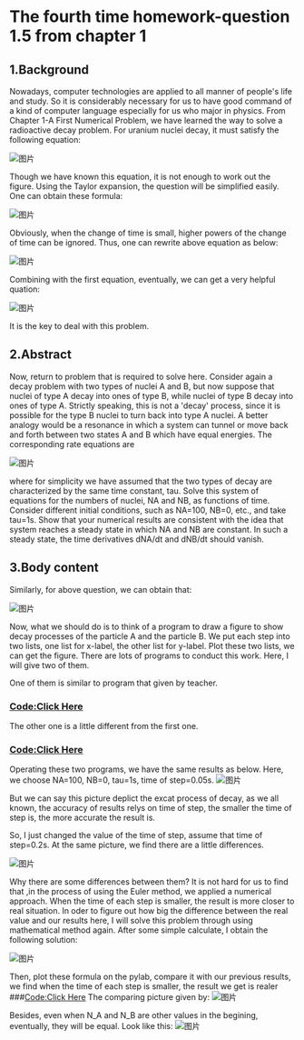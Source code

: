 # The fourth time homework-question 1.5 from chapter 1

## 1.Background
Nowadays, computer technologies are applied to all manner of people's life and study. So it is considerably necessary for us to have good command of a kind of computer language especially for us who major in physics. From Chapter 1-A First Numerical Problem, we have learned the way to solve a radioactive decay problem. 
For uranium nuclei decay, it must satisfy the following equation:

![图片](https://github.com/TanMingjun/compuational_physics_N2014301020106/blob/master/Ex-4/equation/DUBC0F7EY4FBZ1.png)

Though we have known this equation, it is not enough to work out the figure. Using the Taylor expansion, the question will be simplified easily. One can obtain these formula:

![图片](https://github.com/TanMingjun/compuational_physics_N2014301020106/blob/master/Ex-4/equation/D8EQWQ391K67AOHZV0.png)

Obviously, when the change of time is small, higher powers of the change of time can be ignored. Thus, one can rewrite above equation as below:

![图片](https://github.com/TanMingjun/compuational_physics_N2014301020106/blob/master/Ex-4/equation/81KRZB9Q4RR%5DD4G78E4.png)

Combining with the first equation, eventually, we can get a very helpful quation:

![图片](https://github.com/TanMingjun/compuational_physics_N2014301020106/blob/master/Ex-4/equation/F745IUPTXKNE2HJHSX.png)

It is the key to deal with this problem.

## 2.Abstract
Now, return to problem that is required to solve here.
Consider again a decay problem with two types of nuclei A and B, but now suppose that nuclei of type A decay into ones of type B, while nuclei of type B decay into ones of type A. Strictly speaking, this is not a 'decay' process, since it is possible for the type B nuclei to turn back into type A nuclei. A better analogy would be a resonance in which a system can tunnel or move back and forth between two states A and B which have equal energies. The corresponding rate equations are

![图片](https://github.com/TanMingjun/compuational_physics_N2014301020106/blob/master/Ex-4/equation/0A2E00MI5YJP1XUO99YP3.png)

where for simplicity we have assumed that the two types of decay are characterized by the same time constant, tau. Solve this system of equations for the numbers of nuclei, NA and NB, as functions of time. Consider different initial conditions, such as NA=100, NB=0, etc., and take tau=1s. Show that your numerical results are consistent with the idea that system reaches a steady state in which NA and NB are constant. In such a steady state, the time derivatives dNA/dt and dNB/dt should vanish.

## 3.Body content
Similarly, for above question, we can obtain that:

![图片](https://github.com/TanMingjun/compuational_physics_N2014301020106/blob/master/Ex-4/equation/7D7E0TLG8EUZ2QJY.png)

Now, what we should do is to think of a program to draw a figure to show decay processes of the particle A and the particle B.
We put each step into two lists, one list for x-label, the other list for y-label. Plot these two lists, we can get the figure. There are lots of programs to conduct this work. Here, I will give two of them.

One of them is similar to program that given by teacher.
### [Code:Click Here](https://github.com/TanMingjun/compuational_physics_N2014301020106/blob/master/Ex-4/code/%E7%B2%92%E5%AD%90%E8%A1%B0%E5%8F%98%E6%A8%A1%E6%8B%9F1.py)
The other one is a little different from the first one.
### [Code:Click Here](https://github.com/TanMingjun/compuational_physics_N2014301020106/blob/master/Ex-4/code/%E7%B2%92%E5%AD%90%E8%A1%B0%E5%8F%982.py)
Operating these two programs, we have the same results as below. Here, we choose NA=100, NB=0, tau=1s, time of step=0.05s.
![图片](https://github.com/TanMingjun/compuational_physics_N2014301020106/blob/master/Ex-4/code/figure_1-1.png)

But we can say this picture deplict the excat process of decay, as we all known, the accuracy of results relys on time of step, the smaller the time of step is, the more accurate the result is.

So, I just changed the value of the time of step, assume that time of step=0.2s. At the same picture, we find there are a little differences.

![图片](https://github.com/TanMingjun/compuational_physics_N2014301020106/blob/master/Ex-4/code/figure_1_2.png)

Why there are some differences between them? It is not hard for us to find that ,in the process of using the Euler method, we applied a numerical approach. When the time of each step  is smaller, the result is more closer to real situation. In oder to figure out how big the difference between the real value and our results here, I will solve this problem through using mathematical method again. After some simple calculate, I obtain the following solution:

![图片](https://github.com/TanMingjun/compuational_physics_N2014301020106/blob/master/Ex-4/code/LWBX32BUFZ7B0ISQ3FJ2.png)

Then, plot these formula on the pylab, compare it with our previous results, we find when the time of each step is smaller, the result we get is realer
###[Code:Click Here](https://github.com/TanMingjun/compuational_physics_N2014301020106/blob/master/Ex-4/code/%E7%9C%9F%E5%AE%9E%E8%A1%B0%E5%8F%98.py)
The comparing picture given by:
![图片](https://github.com/TanMingjun/compuational_physics_N2014301020106/blob/master/Ex-4/code/figure_1_3.png)

Besides, even when N_A and N_B are other values in the begining, eventually, they will be equal. Look like this:
![图片](https://github.com/TanMingjun/compuational_physics_N2014301020106/blob/master/Ex-4/code/figure_1_4.png)
